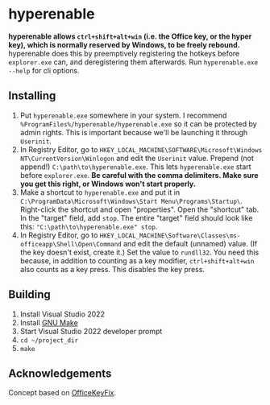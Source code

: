 # hyperenable
**hyperenable allows `ctrl+shift+alt+win` (i.e. the Office key, or the hyper key), which is normally reserved by Windows, to be freely rebound.** hyperenable does this by preemptively registering the hotkeys before `explorer.exe` can, and deregistering them afterwards. Run `hyperenable.exe --help` for cli options.

## Installing
  1. Put `hyperenable.exe` somewhere in your system. I recommend `%ProgramFiles%/hyperenable/hyperenable.exe` so it can be protected by admin rights. This is important because we'll be launching it through `Userinit`.
  2. In Registry Editor, go to `HKEY_LOCAL_MACHINE\SOFTWARE\Microsoft\Windows NT\CurrentVersion\Winlogon` and edit the `Userinit` value. Prepend (not append!) `C:\path\to\hyperenable.exe`. This lets `hyperenable.exe` start before `explorer.exe`. **Be careful with the comma delimiters. Make sure you get this right, or Windows won't start properly.**
  3. Make a shortcut to `hyperenable.exe` and put it in `C:\ProgramData\Microsoft\Windows\Start Menu\Programs\Startup\`. Right-click the shortcut and open "properties". Open the "shortcut" tab. In the "target" field, add `stop`. The entire "target" field should look like this: `"C:\path\to\hyperenable.exe" stop`.
  4. In Registry Editor, go to `HKEY_LOCAL_MACHINE\Software\Classes\ms-officeapp\Shell\Open\Command` and edit the default (unnamed) value. (If the key doesn't exist, create it.) Set the value to `rundll32`. You need this because, in addition to counting as a key modifier, `ctrl+shift+alt+win` also counts as a key press. This disables the key press.

## Building
  1. Install Visual Studio 2022
  2. Install [GNU Make](https://scoop.sh/)
  3. Start Visual Studio 2022 developer prompt
  4. `cd ~/project_dir`
  5. `make`

## Acknowledgements
Concept based on [OfficeKeyFix](https://github.com/anthonyheddings/OfficeKeyFix).

